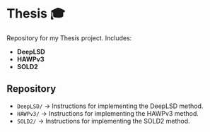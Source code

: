# Thesis 🎓
Repository for my Thesis project. Includes:
- **DeepLSD**
- **HAWPv3**
- **SOLD2**

## Repository
- `DeepLSD/` → Instructions for implementing the DeepLSD method.
- `HAWPv3/` → Instructions for implementing the HAWPv3 method.
- `SOLD2/` → Instructions for implementing the SOLD2 method.
